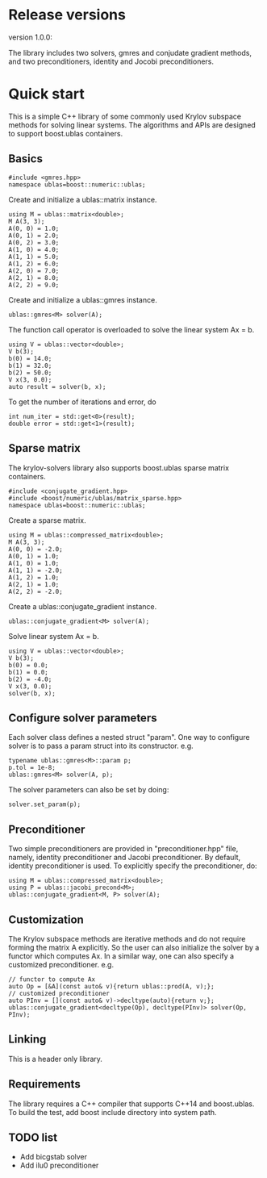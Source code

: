 # Release versions

version 1.0.0:

The library includes two solvers, gmres and conjudate gradient methods, and two preconditioners, identity and Jocobi preconditioners.

# Quick start

This is a simple C++ library of some commonly used Krylov subspace methods for solving linear systems. The algorithms and APIs are designed to support boost.ublas containers.

## Basics

    #include <gmres.hpp>
    namespace ublas=boost::numeric::ublas;

Create and initialize a ublas::matrix instance.

    using M = ublas::matrix<double>;
    M A(3, 3);
    A(0, 0) = 1.0;
    A(0, 1) = 2.0;
    A(0, 2) = 3.0;
    A(1, 0) = 4.0;
    A(1, 1) = 5.0;
    A(1, 2) = 6.0;
    A(2, 0) = 7.0;
    A(2, 1) = 8.0;
    A(2, 2) = 9.0;

Create and initialize a ublas::gmres instance.

    ublas::gmres<M> solver(A);

The function call operator is overloaded to solve the linear system Ax = b.

    using V = ublas::vector<double>;
    V b(3);
    b(0) = 14.0;
    b(1) = 32.0;
    b(2) = 50.0;
    V x(3, 0.0);
    auto result = solver(b, x);

To get the number of iterations and error, do

    int num_iter = std::get<0>(result);
    double error = std::get<1>(result);

## Sparse matrix

The krylov-solvers library also supports boost.ublas sparse matrix containers.

    #include <conjugate_gradient.hpp>
    #include <boost/numeric/ublas/matrix_sparse.hpp>
    namespace ublas=boost::numeric::ublas;

Create a sparse matrix.

    using M = ublas::compressed_matrix<double>;
    M A(3, 3);
    A(0, 0) = -2.0;
    A(0, 1) = 1.0;
    A(1, 0) = 1.0;
    A(1, 1) = -2.0;
    A(1, 2) = 1.0;
    A(2, 1) = 1.0;
    A(2, 2) = -2.0;

Create a ublas::conjugate_gradient instance.

    ublas::conjugate_gradient<M> solver(A);

Solve linear system Ax = b.

    using V = ublas::vector<double>;
    V b(3);
    b(0) = 0.0;
    b(1) = 0.0;
    b(2) = -4.0;
    V x(3, 0.0);
    solver(b, x);

## Configure solver parameters

Each solver class defines a nested struct "param". One way to configure solver is to pass a param struct into its constructor. e.g.

    typename ublas::gmres<M>::param p;
    p.tol = 1e-8;
    ublas::gmres<M> solver(A, p);

The solver parameters can also be set by doing:

    solver.set_param(p);

## Preconditioner

Two simple preconditioners are provided in "preconditioner.hpp" file, namely, identity preconditioner and Jacobi preconditioner. By default, identity preconditioner is used. To explicitly specify the preconditioner, do:

    using M = ublas::compressed_matrix<double>;
    using P = ublas::jacobi_precond<M>;
    ublas::conjugate_gradient<M, P> solver(A);

## Customization

The Krylov subspace methods are iterative methods and do not require forming the matrix A explicitly. So the user can also initialize the solver by a functor which computes Ax. In a similar way, one can also specify a customized preconditioner. e.g.

    // functor to compute Ax
    auto Op = [&A](const auto& v){return ublas::prod(A, v);};
    // customized preconditioner
    auto PInv = [](const auto& v)->decltype(auto){return v;};
    ublas::conjugate_gradient<decltype(Op), decltype(PInv)> solver(Op, PInv);

## Linking

This is a header only library.

## Requirements

The library requires a C++ compiler that supports C++14 and boost.ublas. To build the test, add boost include directory into system path.

## TODO list

* Add bicgstab solver
* Add ilu0 preconditioner

